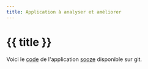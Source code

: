 ```yaml
---
title: Application à analyser et améliorer
---
```


# {{ title }}

Voici le [code](https://gitlab.forge.hefr.ch/samuel.fringeli/spoton-students-v2/) de
l'application [sooze](https://soozdev.tic.heia-fr.ch/) disponible sur
git.